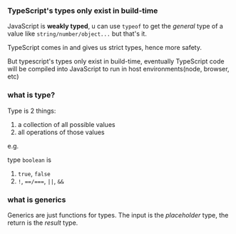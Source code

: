 ### TypeScript's types only exist in build-time

JavaScript is **weakly typed**, u can use `typeof` to get the *general* type of a value like `string/number/object...` but that's it.

TypeScript comes in and gives us strict types, hence more safety.

But typescript's types only exist in build-time, eventually TypeScript code will be compiled into JavaScript to run in host environments(node, browser, etc)

### what is type?

Type is 2 things:

1. a collection of all possible values
2. all operations of those values

e.g.

type `boolean` is

1. `true`, `false`
2. `!`, `==/===`, `||`, `&&`

### what is generics

Generics are just functions for types. The input is the *placeholder* type, the return is the *result* type.
